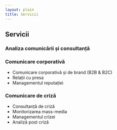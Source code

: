 ```yaml
---
layout: plain
title: Servicii
---
```


## Servicii

### Analiza comunicării și consultanță

### Comunicare corporativă

* Comunicare corporativă și de brand (B2B & B2C)
* Relații cu presa
* Managementul reputației

### Comunicare de criză

* Consultanță de criză
* Monitorizarea mass-media
* Managementul crizei
* Analiză post criză
